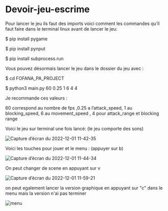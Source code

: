 # Devoir-jeu-escrime

Pour lancer le jeu ils faut des imports voici comment les commandes qu’il faut faire dans le terminal linux avant de lancer le jeu:

$ pip install pygame

$ pip install pynput

$ pip install subprocess.run

Vous pouvez désormais lancer le jeu dans le dossier du jeu avec : 

$ cd FOFANA_PA_PROJECT

$ python3 main.py 60 0.25 1 6 4 4  

Je recommande ces valeurs : 

60 correspond au nombre de fps ,0.25 a l’attack_speed, 1 au blocking_speed, 
6 au movement_speed , 4 pour attack_range et blocking range


Voici le jeu sur terminal une fois lancé: (le jeu comporte des sons)

![Capture d’écran du 2022-12-01 11-42-35](https://user-images.githubusercontent.com/97361977/205040487-a01c0549-06e3-4280-ac59-67fc79dbe7c0.png)


Voici les touches pour jouer et le menu : (appuyer sur b)

![Capture d’écran du 2022-12-01 11-44-34](https://user-images.githubusercontent.com/97361977/205039869-c004447f-5539-4c00-ae70-2d93c191152e.png)

On peut changer de scene en appuyant sur v

![Capture d’écran du 2022-12-01 11-59-21](https://user-images.githubusercontent.com/97361977/205040801-ca8a5379-a4ec-4c72-bcd1-b10658705c8c.png)

on peut egalement lancer la version graphique en appuyant sur "c" dans le menu mais la version n'ai pas terminer

![menu](https://user-images.githubusercontent.com/97361977/205041591-2bab767d-7217-434a-91ae-ad0182751138.jpg)

